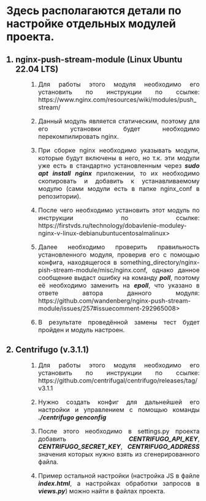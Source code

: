 <h1>Здесь располагаются детали по настройке отдельных модулей проекта.</h1>
<ol>
<h2><li>nginx-push-stream-module (Linux Ubuntu 22.04 LTS)</li></h2>
<div style="text-align: justify; padding-left: 32px;">
<ol style="font-size: 16px;">
<li><p>Для работы этого модуля необходимо его установить по инструкции по ссылке: <a>https://www.nginx.com/resources/wiki/modules/push_stream/</a></p></p>
<li><p>Данный модуль является статическим, поэтому для его установки будет необходимо перекомпилировать nginx.</p></li>
<li><p>При сборке nginx необходимо указывать модули, которые будут включены в него, но т.к. эти модули уже есть в стандартно установленным через <b><i>sudo apt install nginx</i></b> приложении, то их необходимо скопировать и добавить к устанавливаемому модулю (сами модули есть в папке nginx_conf в репозитории).</p></li>
<li><p>После чего необходимо установить этот модуль по инструкции по ссылке: <a>https://firstvds.ru/technology/dobavlenie-moduley-nginx-v-linux-debianubuntucentosalmalinux></a></p></li>
<li><p>Далее необходимо проверить правильность установленного модуля, проверив его с помощью конфига, находящегося в something_directory/nginx-pish-stream-module/misc/nginx.conf, однако данное сообщение выдаст ошибку на команду <b><i>poll</i></b>, поэтому её необходимо заменить на <b><i>epoll</i></b>, что указано в ответе автора данного модуля: <a>https://github.com/wandenberg/nginx-push-stream-module/issues/257#issuecomment-292965008></a></p></li>
<li><p>В результате проведённой замены тест будет пройден и модуль настроен.</p></li>
</ol>
</div>
<h2><li>Centrifugo (v.3.1.1)</li></h2>
<div style="text-align: justify; padding-left: 32px;">
<ol style="font-size: 16px;">
<li><p>Для работы этого модуля необходимо его установить по инструкции по ссылке: <a>https://github.com/centrifugal/centrifugo/releases/tag/v3.1.1</a></p></li>
<li><p>Нужно создать конфиг для дальнейшей его настройки и управлением с помощью команды <i><b>./centrifugo genconfig</i></b></p></li>
<li><p>После этого необходимо в settings.py проекта добавить <i><b>CENTRIFUGO_API_KEY</i></b>, <i><b>CENTRIFUGO_SECRET_KEY</i></b>, <i><b>CENTRIFUGO_ADDRESS</i></b> значения которых нужно взять из сгенерированного файла.</p></li>
<li><p>Пример остальной настройки (настройка JS в файле <i><b>index.html</i></b>, а настройках обработки запросов в <i><b>views.py</i></b>) можно найти в файлах проекта.</p></li>
</ol>
</div>
</ol>